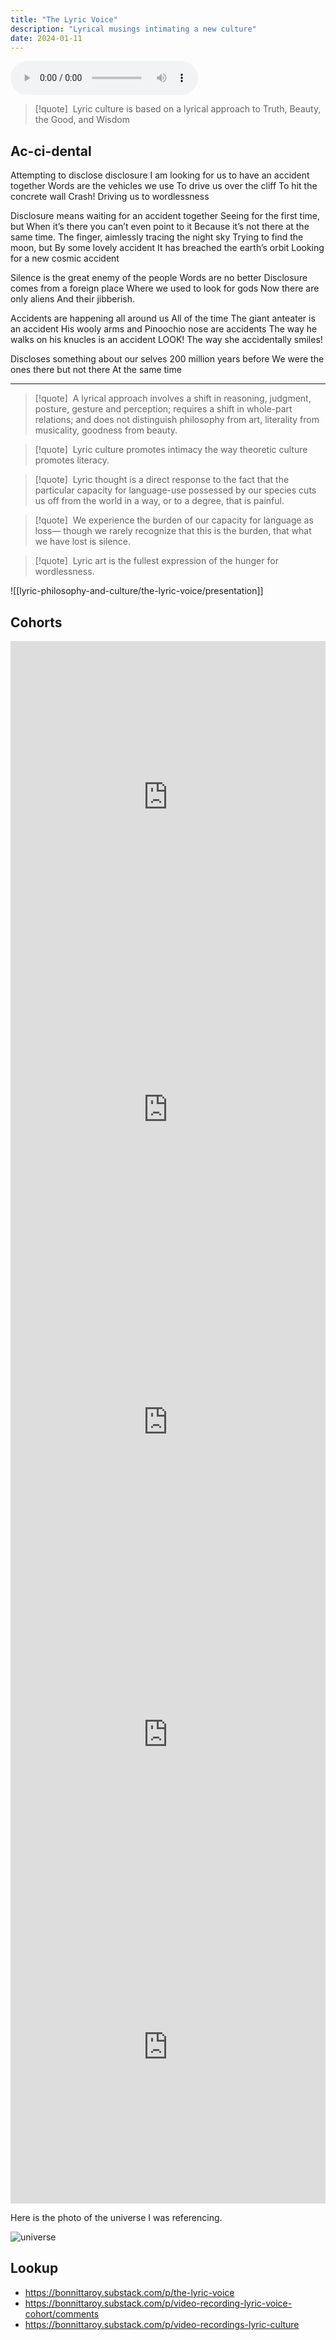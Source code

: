 ```yaml
---
title: "The Lyric Voice"
description: "Lyrical musings intimating a new culture"
date: 2024-01-11
---
```


<audio controls>
  <source src="https://www.dropbox.com/scl/fi/zzdiy1pbemlajlkrbaqul/the-lyric-voice.mp3?rlkey=f4yheq18wym6pznvb7loxxotc&raw=1" type="audio/mpeg" >
</audio>

> [!quote] ​
> Lyric culture is based on a lyrical approach to Truth, Beauty, the Good, and Wisdom

## Ac-ci-dental

Attempting to disclose disclosure
I am looking for us to have an accident together
Words are the vehicles we use
To drive us over the cliff
To hit the concrete wall
Crash!
Driving us to wordlessness

Disclosure means waiting for an accident together
Seeing for the first time, but
When it’s there you can’t even point to it
Because it’s not there at the same time.
The finger, aimlessly tracing the night sky
Trying to find the moon, but
By some lovely accident
It has breached the earth’s orbit
Looking for a new cosmic accident

Silence is the great enemy of the people
Words are no better
Disclosure comes from a foreign place
Where we used to look for gods
Now there are only aliens
And their jibberish.

Accidents are happening all around us
All of the time
The giant anteater is an accident
His wooly arms and Pinoochio nose are accidents
The way he walks on his knucles is an accident
LOOK! The way she accidentally smiles!

Discloses something about our selves
200 million years before
We were the ones there but not there
At the same time

---

> [!quote] ​
> A lyrical approach involves a shift in reasoning, judgment, posture, gesture and perception; requires a shift in whole-part relations; and does not distinguish philosophy from art, literality from musicality, goodness from beauty.

> [!quote] ​
> Lyric culture promotes intimacy the way
theoretic culture promotes literacy.

> [!quote] ​
> Lyric thought is a direct response to the fact that the particular capacity for language-use possessed by our species cuts us off from the
world in a way, or to a degree, that is painful.

> [!quote] ​
> We experience the burden of our capacity for language as loss— though we rarely recognize that this is the burden, that what we have lost is silence.

> [!quote] ​
> Lyric art is the fullest expression of the hunger for wordlessness.

![[lyric-philosophy-and-culture/the-lyric-voice/presentation]]


## Cohorts

<iframe width="100%" height="500" src="https://www.youtube.com/embed/IVoPWYSPra0?si=uVt1FF2DfshnoZJ-" title="YouTube video player" frameborder="0" allow="accelerometer; autoplay; clipboard-write; encrypted-media; gyroscope; picture-in-picture; web-share" referrerpolicy="strict-origin-when-cross-origin" allowfullscreen></iframe>

<iframe width="100%" height="500" src="https://www.youtube.com/embed/x0ocXvTMy1c?si=iPzurw5LlV2Mmqwa" title="YouTube video player" frameborder="0" allow="accelerometer; autoplay; clipboard-write; encrypted-media; gyroscope; picture-in-picture; web-share" referrerpolicy="strict-origin-when-cross-origin" allowfullscreen></iframe>

<iframe width="100%" height="500" src="https://www.youtube.com/embed/GMNgVaHBTEE?si=EMEiRHg3lUEM7mfN" title="YouTube video player" frameborder="0" allow="accelerometer; autoplay; clipboard-write; encrypted-media; gyroscope; picture-in-picture; web-share" referrerpolicy="strict-origin-when-cross-origin" allowfullscreen></iframe>

<iframe width="100%" height="500" src="https://www.youtube.com/embed/fqn9GjAdTRo?si=v9sFTrF3ux4GWi-Z" title="YouTube video player" frameborder="0" allow="accelerometer; autoplay; clipboard-write; encrypted-media; gyroscope; picture-in-picture; web-share" referrerpolicy="strict-origin-when-cross-origin" allowfullscreen></iframe>

<iframe width="100%" height="500" src="https://www.youtube.com/embed/g7-a1aXqeV8?si=YAHtgsRIgdKNd94t" title="YouTube video player" frameborder="0" allow="accelerometer; autoplay; clipboard-write; encrypted-media; gyroscope; picture-in-picture; web-share" referrerpolicy="strict-origin-when-cross-origin" allowfullscreen></iframe>

Here is the photo of the universe I was referencing.

![universe](../../images/universe.jpg)



## Lookup

- https://bonnittaroy.substack.com/p/the-lyric-voice
- https://bonnittaroy.substack.com/p/video-recording-lyric-voice-cohort/comments
- https://bonnittaroy.substack.com/p/video-recordings-lyric-culture
